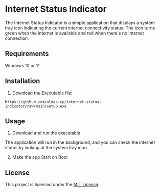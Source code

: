 # Internet Status Indicator 
 
The Internet Status Indicator is a simple application that displays a system tray icon indicating the current internet connectivity status. The icon turns green when the internet is available and red when there's no internet connection. 
 
## Requirements 
 Windows 10 or 11
 
## Installation 
 
1.  Download the Executable file: 
   ``` 
   https://github.com/almas-cp/internet-status-indicator/raw/main/setup.exe
   ``` 
 
 
## Usage 
 
1. Download and run the executable
 
The application will run in the background, and you can check the internet status by looking at the system tray icon. 

2. Make the app Start on Boot 

## License 
 
This project is licensed under the [MIT License](LICENSE). 
